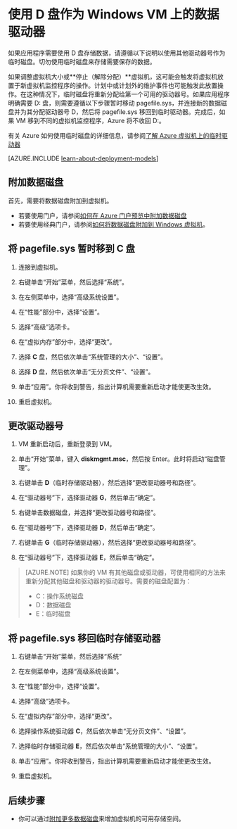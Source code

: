 <properties
	pageTitle="将 VM 的 D 盘设为数据磁盘 | Azure"
	description="介绍如何更改 Windows VM 的驱动器号，以将 D: 盘用作数据驱动器。"
	services="virtual-machines-windows"
	documentationCenter=""
	authors="cynthn"
	manager="timlt"
	editor=""
	tags="azure-resource-manager,azure-service-management"/>

<tags
	ms.service="virtual-machines-windows"
	ms.workload="infrastructure-services"
	ms.tgt_pltfrm="vm-windows"
	ms.devlang="na"
	ms.topic="article"
	ms.date="09/27/2016"
	wacn.date="12/16/2016"
	ms.author="cynthn"/>

# 使用 D 盘作为 Windows VM 上的数据驱动器 

如果应用程序需要使用 D 盘存储数据，请遵循以下说明以使用其他驱动器号作为临时磁盘。切勿使用临时磁盘来存储需要保存的数据。

如果调整虚拟机大小或**停止（解除分配）**虚拟机，这可能会触发将虚拟机放置于新虚拟机监控程序的操作。计划中或计划外的维护事件也可能触发此放置操作。在这种情况下，临时磁盘将重新分配给第一个可用的驱动器号。如果应用程序明确需要 D: 盘，则需要遵循以下步骤暂时移动 pagefile.sys，并连接新的数据磁盘并为其分配驱动器号 D，然后将 pagefile.sys 移回到临时驱动器。完成后，如果 VM 移到不同的虚拟机监控程序，Azure 将不收回 D:。

有关 Azure 如何使用临时磁盘的详细信息，请参阅[了解 Azure 虚拟机上的临时驱动器](https://blogs.msdn.microsoft.com/mast/2013/12/06/understanding-the-temporary-drive-on-windows-azure-virtual-machines/)

[AZURE.INCLUDE [learn-about-deployment-models](../../includes/learn-about-deployment-models-both-include.md)]

## 附加数据磁盘

首先，需要将数据磁盘附加到虚拟机。

- 若要使用门户，请参阅[如何在 Azure 门户预览中附加数据磁盘](/documentation/articles/virtual-machines-windows-attach-disk-portal/)
- 若要使用经典门户，请参阅[如何将数据磁盘附加到 Windows 虚拟机](/documentation/articles/virtual-machines-windows-classic-attach-disk/)。 


## 将 pagefile.sys 暂时移到 C 盘

1. 连接到虚拟机。 

2. 右键单击“开始”菜单，然后选择“系统”。

3. 在左侧菜单中，选择“高级系统设置”。

4. 在“性能”部分中，选择“设置”。

5. 选择“高级”选项卡。

5. 在“虚拟内存”部分中，选择“更改”。

6. 选择 **C** 盘，然后依次单击“系统管理的大小”、“设置”。

7. 选择 **D** 盘，然后依次单击“无分页文件”、“设置”。

8. 单击“应用”。你将收到警告，指出计算机需要重新启动才能使更改生效。

9. 重启虚拟机。




## 更改驱动器号 

1. VM 重新启动后，重新登录到 VM。

2. 单击“开始”菜单，键入 **diskmgmt.msc**，然后按 Enter。此时将启动“磁盘管理”。

3. 右键单击 **D**（临时存储驱动器），然后选择“更改驱动器号和路径”。

4. 在“驱动器号”下，选择驱动器 **G**，然后单击“确定”。

5. 右键单击数据磁盘，并选择“更改驱动器号和路径”。

6. 在“驱动器号”下，选择驱动器 **D**，然后单击“确定”。

7. 右键单击 **G**（临时存储驱动器），然后选择“更改驱动器号和路径”。

8. 在“驱动器号”下，选择驱动器 **E**，然后单击“确定”。

> [AZURE.NOTE] 如果你的 VM 有其他磁盘或驱动器，可使用相同的方法来重新分配其他磁盘和驱动器的驱动器号。需要的磁盘配置为：
>- C：操作系统磁盘  
>- D：数据磁盘  
>- E：临时磁盘



## 将 pagefile.sys 移回临时存储驱动器 

1. 右键单击“开始”菜单，然后选择“系统”

2. 在左侧菜单中，选择“高级系统设置”。

3. 在“性能”部分中，选择“设置”。

4. 选择“高级”选项卡。

5. 在“虚拟内存”部分中，选择“更改”。

6. 选择操作系统驱动器 **C**，然后依次单击“无分页文件”、“设置”。

7. 选择临时存储驱动器 **E**，然后依次单击“系统管理的大小”、“设置”。

8. 单击“应用”。你将收到警告，指出计算机需要重新启动才能使更改生效。

9. 重启虚拟机。




## 后续步骤
- 你可以通过[附加更多数据磁盘](/documentation/articles/virtual-machines-windows-classic-attach-disk/)来增加虚拟机的可用存储空间。

<!---HONumber=Mooncake_Quality_Review_1202_2016-->